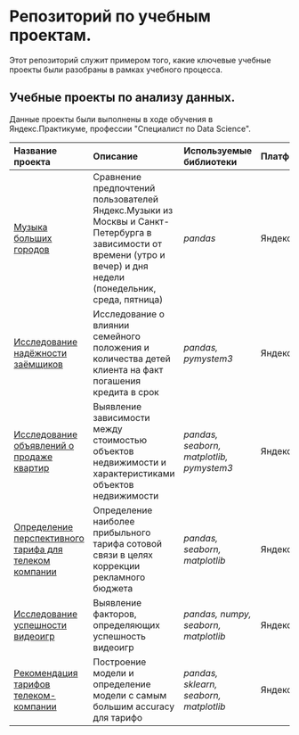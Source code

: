 # Репозиторий по учебным проектам.

Этот репозиторий служит примером того, какие ключевые учебные проекты были разобраны в рамках учебного процесса.

## Учебные проекты по анализу данных.

Данные проекты были выполнены в ходе обучения в Яндекс.Практикуме, профессии "Специалист по Data Science".

| Название проекта | Описание | Используемые библиотеки | Платформа | 
| :---------------------- | :---------------------- | :---------------------- | :---------------------- |
| [Музыка больших городов](Music_of_big_cities) | Сравнение предпочтений пользователей Яндекс.Музыки из Москвы и Санкт-Петербурга в зависимости от времени (утро и вечер) и дня недели (понедельник, среда, пятница)| *pandas* |  Яндекс.Практикум  |
| [Исследование надёжности заёмщиков](Investigation_of_the_reliability_of_borrowers) | Исследование о влиянии семейного положения и количества детей клиента на факт погашения кредита в срок| *pandas, pymystem3* |  Яндекс.Практикум  |
| [Исследование объявлений о продаже квартир](Research_of_ads_for_the_sale_of_apartments) | Выявление зависимости между стоимостью объектов недвижимости и характеристиками объектов недвижимости| *pandas, seaborn, matplotlib, pymystem3* |  Яндекс.Практикум  |
| [Определение перспективного тарифа для телеком компании ](Determining_a_promising_tariff_for_a_telecom_company) | Определение наиболее прибыльного тарифа сотовой связи в целях коррекции рекламного бюджета| *pandas, seaborn, matplotlib* |  Яндекс.Практикум  |
| [Исследование успешности видеоигр ](Project_for_determining_the_success_factors_of_the_game) | Выявление факторов, определяющих успешность видеоигр| *pandas, numpy, seaborn, matplotlib* |  Яндекс.Практикум  |
| [Рекомендация тарифов телеком-компании ](Recommendation_of_tariffs) | Построение модели и определение модели с самым большим accuracy для тарифо| *pandas, sklearn, seaborn, matplotlib* |  Яндекс.Практикум  |

